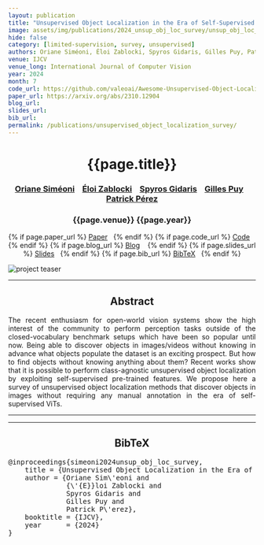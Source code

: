 ```yaml
---
layout: publication
title: "Unsupervised Object Localization in the Era of Self-Supervised ViTs: A Survey"
image: assets/img/publications/2024_unsup_obj_loc_survey/unsup_obj_loc_survey.PNG
hide: false
category: [limited-supervision, survey, unsupervised]
authors: Oriane Siméoni, Éloi Zablocki, Spyros Gidaris, Gilles Puy, Patrick Pérez
venue: IJCV
venue_long: International Journal of Computer Vision
year: 2024
month: 7
code_url: https://github.com/valeoai/Awesome-Unsupervised-Object-Localization
paper_url: https://arxiv.org/abs/2310.12904
blog_url: 
slides_url: 
bib_url: 
permalink: /publications/unsupervised_object_localization_survey/
---
```


<h1 align="center"> {{page.title}} </h1>
<!-- Simple call of authors -->
<!-- <h3 align="center"> {{page.authors}} </h3> -->
<!-- Alternatively you can add links to author pages -->
<h3 align="center"> <a href="https://osimeoni.github.io/">Oriane Siméoni</a> &nbsp;&nbsp; <a href="https://eloiz.github.io">Éloi Zablocki</a> &nbsp;&nbsp; <a href="https://scholar.google.fr/citations?user=7atfg7EAAAAJ">Spyros Gidaris</a> &nbsp;&nbsp; <a href="https://sites.google.com/site/puygilles/home">Gilles Puy</a> &nbsp;&nbsp; <a href="https://ptrckprz.github.io/">Patrick Pérez</a> </h3>


<h3 align="center"> {{page.venue}} {{page.year}} </h3>

<div align="center">
  <p>
    {% if page.paper_url %}
    <a href="{{ page.paper_url }}"><i class="far fa-file-pdf"></i> Paper</a>&nbsp;&nbsp;
    {% endif %}
    {% if page.code_url %}
    <a href="{{ page.code_url }}"><i class="fab fa-github"></i> Code</a> &nbsp;&nbsp;
    {% endif %}
    {% if page.blog_url %}
    <a href="{{ page.blog_url }}"><i class="fab fa-blogger"></i> Blog</a> &nbsp;&nbsp;
    {% endif %}
    {% if page.slides_url %}
    <a href="{{ page.slides_url }}"><i class="far fa-file-pdf"></i> Slides</a>&nbsp;&nbsp;
    {% endif %}
    {% if page.bib_url %}
    <a href="{{ page.bib_url}}"><i class="far fa-file-alt"></i> BibTeX</a>&nbsp;&nbsp;
    {% endif %}
  </p>
</div>

<div class="publication-teaser">
    <img src="../../{{ page.image }}" alt="project teaser"/>
</div>


<hr>

<h2  align="center"> Abstract</h2>

<p align="justify">The recent enthusiasm for open-world vision systems show the high interest of the community to perform perception tasks outside of the closed-vocabulary benchmark setups which have been so popular until now. Being able to discover objects in images/videos without knowing in advance what objects populate the dataset is an exciting prospect. But how to find objects without knowing anything about them? Recent works show that it is possible to perform class-agnostic unsupervised object localization by exploiting self-supervised pre-trained features. We propose here a survey of unsupervised object localization methods that discover objects in images without requiring any manual annotation in the era of self-supervised ViTs.</p>


<hr>
<hr>

<h2  align="center">BibTeX</h2>
<left>
  <pre class="bibtex-box">
@inproceedings{simeoni2024unsup_obj_loc_survey,
    title = {Unsupervised Object Localization in the Era of Self-Supervised ViTs: A Survey},
    author = {Oriane Sim\'eoni and
              {\'{E}}loi Zablocki and
              Spyros Gidaris and
              Gilles Puy and
              Patrick P\'erez},
    booktitle = {IJCV},
    year      = {2024}
}
  </pre>
</left>

<br>
